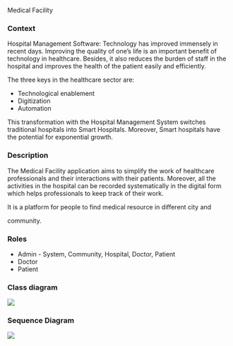 ﻿
Medical Facility
### Context
Hospital Management Software: Technology has improved immensely in recent days. Improving the quality of one’s life is an important benefit of technology in healthcare. Besides, it also reduces the burden of staff in the hospital and improves the health of the patient easily and efficiently. 

The three keys in the healthcare sector are:

- Technological enablement
- Digitization
- Automation

This transformation with the Hospital Management System switches traditional hospitals into Smart Hospitals. Moreover, Smart hospitals have the potential for exponential growth.
### Description
The Medical Facility application aims to simplify the work of healthcare professionals and their interactions with their patients. Moreover, all the activities in the hospital can be recorded systematically in the digital form which helps professionals to keep track of their work. 

It is a platform for people to find medical resource in different city and 

community.  
### Roles
- Admin - System, Community, Hospital, Doctor, Patient
- Doctor
- Patient
### Class diagram
![](class_diagram.png)
### Sequence Diagram
![](sequence_diagram.png)
